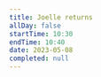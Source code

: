 ```yaml
---
title: Joelle returns
allDay: false
startTime: 10:30
endTime: 10:40
date: 2023-05-08
completed: null
---
```


